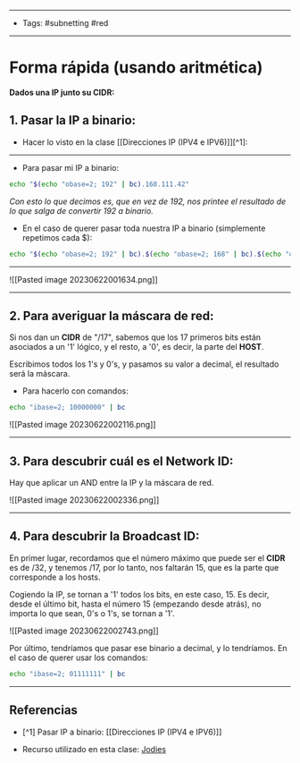 -------
- Tags: #subnetting #red
------
# Forma rápida (usando aritmética)

**Dados una IP junto su CIDR:**

## 1. Pasar la IP a binario:

- Hacer lo visto en la clase [[Direcciones IP (IPV4 e IPV6)]][^1]:

---

- Para pasar mi IP a binario:

```BASH
echo "$(echo "obase=2; 192" | bc).168.111.42"
```

*Con esto lo que decimos es, que en vez de 192, nos printee el resultado de lo que salga de convertir 192 a binario.*

- En el caso de querer pasar toda nuestra IP a binario (simplemente repetimos cada $):

```BASH
echo "$(echo "obase=2; 192" | bc).$(echo "obase=2; 168" | bc).$(echo "obase=2; 111" | bc).$(echo "obase=2; 42" | bc)"
```

---

![[Pasted image 20230622001634.png]]

---
## 2. Para averiguar la máscara de red: 

Si nos dan un **CIDR** de "/17", sabemos que los 17 primeros bits están asociados a un '1' lógico, y el resto, a '0', es decir, la parte del **HOST**.

Escribimos todos los 1's y 0's, y pasamos su valor a decimal, el resultado será la máscara.

- Para hacerlo con comandos:

```BASH
echo "ibase=2; 10000000" | bc
```

![[Pasted image 20230622002116.png]]

---
## 3. Para descubrir cuál es el Network ID:

Hay que aplicar un AND entre la IP y la máscara de red.

![[Pasted image 20230622002336.png]]

---
## 4. Para descubrir la Broadcast ID:

En primer lugar, recordamos que el número máximo que puede ser el **CIDR** es de /32, y tenemos /17, por lo tanto, nos faltarán 15, que es la parte que corresponde a los hosts.

Cogiendo la IP, se tornan a '1' todos los bits, en este caso, 15. Es decir, desde el último bit, hasta el número 15 (empezando desde atrás), no importa lo que sean, 0's o 1's, se tornan a '1'.

![[Pasted image 20230622002743.png]]

Por último, tendríamos que pasar ese binario a decimal, y lo tendríamos. En el caso de querer usar los comandos:

```BASH
echo "ibase=2; 01111111" | bc
```


---
## Referencias

- [^1] Pasar IP a binario: [[Direcciones IP (IPV4 e IPV6)]]

- Recurso utilizado en esta clase: [Jodies](https://blog.jodies.de/ipcalc)